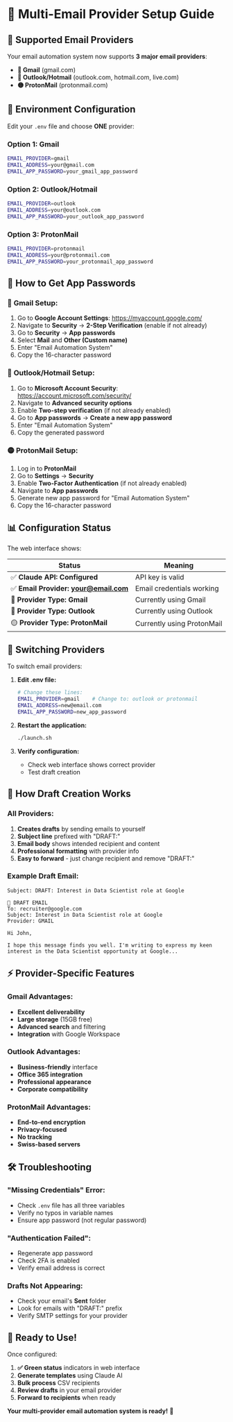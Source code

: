 # 📧 Multi-Email Provider Setup Guide

## 🎯 **Supported Email Providers**

Your email automation system now supports **3 major email providers**:

- **🔴 Gmail** (gmail.com)
- **🔵 Outlook/Hotmail** (outlook.com, hotmail.com, live.com)
- **🟡 ProtonMail** (protonmail.com)

## 🔑 **Environment Configuration**

Edit your `.env` file and choose **ONE** provider:

### Option 1: Gmail
```bash
EMAIL_PROVIDER=gmail
EMAIL_ADDRESS=your@gmail.com
EMAIL_APP_PASSWORD=your_gmail_app_password
```

### Option 2: Outlook/Hotmail
```bash
EMAIL_PROVIDER=outlook
EMAIL_ADDRESS=your@outlook.com
EMAIL_APP_PASSWORD=your_outlook_app_password
```

### Option 3: ProtonMail
```bash
EMAIL_PROVIDER=protonmail
EMAIL_ADDRESS=your@protonmail.com
EMAIL_APP_PASSWORD=your_protonmail_app_password
```

## 🔐 **How to Get App Passwords**

### 🔴 **Gmail Setup:**
1. Go to **Google Account Settings**: https://myaccount.google.com/
2. Navigate to **Security** → **2-Step Verification** (enable if not already)
3. Go to **Security** → **App passwords**
4. Select **Mail** and **Other (Custom name)**
5. Enter "Email Automation System"
6. Copy the 16-character password

### 🔵 **Outlook/Hotmail Setup:**
1. Go to **Microsoft Account Security**: https://account.microsoft.com/security/
2. Navigate to **Advanced security options**
3. Enable **Two-step verification** (if not already enabled)
4. Go to **App passwords** → **Create a new app password**
5. Enter "Email Automation System"
6. Copy the generated password

### 🟡 **ProtonMail Setup:**
1. Log in to **ProtonMail**
2. Go to **Settings** → **Security**
3. Enable **Two-Factor Authentication** (if not already enabled)
4. Navigate to **App passwords**
5. Generate new app password for "Email Automation System"
6. Copy the 16-character password

## 📊 **Configuration Status**

The web interface shows:

| Status | Meaning |
|--------|---------|
| ✅ **Claude API: Configured** | API key is valid |
| ✅ **Email Provider: your@email.com** | Email credentials working |
| 🔴 **Provider Type: Gmail** | Currently using Gmail |
| 🔵 **Provider Type: Outlook** | Currently using Outlook |
| 🟡 **Provider Type: ProtonMail** | Currently using ProtonMail |

## 🔄 **Switching Providers**

To switch email providers:

1. **Edit .env file:**
   ```bash
   # Change these lines:
   EMAIL_PROVIDER=gmail    # Change to: outlook or protonmail
   EMAIL_ADDRESS=new@email.com
   EMAIL_APP_PASSWORD=new_app_password
   ```

2. **Restart the application:**
   ```bash
   ./launch.sh
   ```

3. **Verify configuration:**
   - Check web interface shows correct provider
   - Test draft creation

## 🎯 **How Draft Creation Works**

### All Providers:
1. **Creates drafts** by sending emails to yourself
2. **Subject line** prefixed with "DRAFT:"
3. **Email body** shows intended recipient and content
4. **Professional formatting** with provider info
5. **Easy to forward** - just change recipient and remove "DRAFT:"

### Example Draft Email:
```
Subject: DRAFT: Interest in Data Scientist role at Google

📧 DRAFT EMAIL
To: recruiter@google.com
Subject: Interest in Data Scientist role at Google
Provider: GMAIL

Hi John,

I hope this message finds you well. I'm writing to express my keen interest in the Data Scientist opportunity at Google...
```

## ⚡ **Provider-Specific Features**

### Gmail Advantages:
- **Excellent deliverability**
- **Large storage** (15GB free)
- **Advanced search** and filtering
- **Integration** with Google Workspace

### Outlook Advantages:
- **Business-friendly** interface
- **Office 365 integration**
- **Professional appearance**
- **Corporate compatibility**

### ProtonMail Advantages:
- **End-to-end encryption**
- **Privacy-focused**
- **No tracking**
- **Swiss-based servers**

## 🛠️ **Troubleshooting**

### "Missing Credentials" Error:
- Check `.env` file has all three variables
- Verify no typos in variable names
- Ensure app password (not regular password)

### "Authentication Failed":
- Regenerate app password
- Check 2FA is enabled
- Verify email address is correct

### Drafts Not Appearing:
- Check your email's **Sent** folder
- Look for emails with "DRAFT:" prefix
- Verify SMTP settings for your provider

## 🎊 **Ready to Use!**

Once configured:
1. **✅ Green status** indicators in web interface
2. **Generate templates** using Claude AI
3. **Bulk process** CSV recipients
4. **Review drafts** in your email provider
5. **Forward to recipients** when ready

**Your multi-provider email automation system is ready!** 🚀